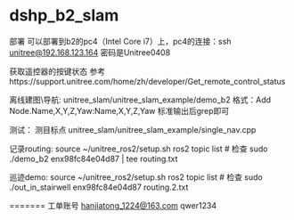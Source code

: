 # dshp_b2_slam

部署
可以部署到b2的pc4（Intel Core i7）上，pc4的连接：ssh unitree@192.168.123.164  密码是Unitree0408

获取遥控器的按键状态
参考https://support.unitree.com/home/zh/developer/Get_remote_control_status

离线建图\导航:
unitree_slam/unitree_slam_example/demo_b2
格式：Add Node.Name,X,Y,Z,Yaw:Name,X,Y,Z,Yaw
标准输出后grep即可

测试：
测目标点
unitree_slam/unitree_slam_example/single_nav.cpp

记录routing:
source ~/unitree_ros2/setup.sh 
ros2 topic list # 检查
sudo ./demo_b2 enx98fc84e04d87 | tee routing.txt

巡迹demo:
source ~/unitree_ros2/setup.sh 
ros2 topic list # 检查
sudo ./out_in_stairwell enx98fc84e04d87 routing.2.txt 


=======
工单账号
hanjiatong_1224@163.com
qwer1234
